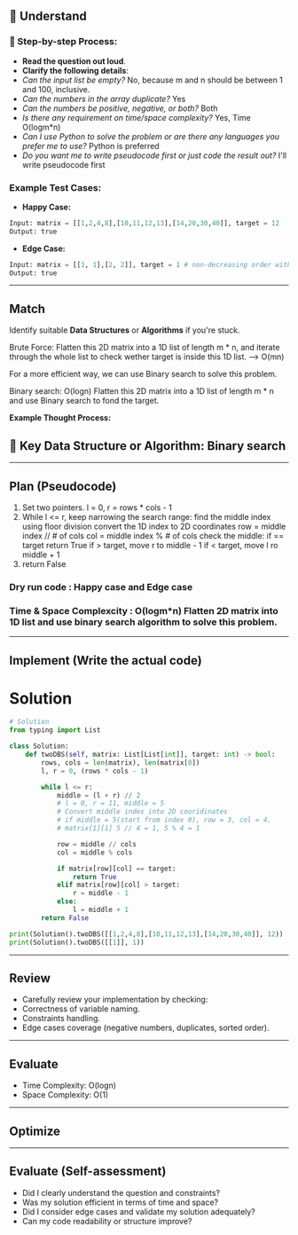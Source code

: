 ## 📖 Understand

### 📌 Step-by-step Process:

- **Read the question out loud**.
- **Clarify the following details**:
 - _Can the input list be empty?_ No, because m and n should be between 1 and 100, inclusive. 
 - _Can the numbers in the array duplicate?_ Yes
 - _Can the numbers be positive, negative, or both?_ Both
 - _Is there any requirement on time/space complexity?_ Yes, Time O(logm*n) 
 - _Can I use Python to solve the problem or are there any languages you prefer me to use?_ Python is preferred
 - _Do you want me to write pseudocode first or just code the result out?_ I'll write pseudocode first

### Example Test Cases:

- **Happy Case:**
 ```python
Input: matrix = [[1,2,4,8],[10,11,12,13],[14,20,30,40]], target = 12
Output: true
 ```

- **Edge Case:**
 ```python
Input: matrix = [[1, 1],[2, 2]], target = 1 # non-decreasing order with duplicated numbers
Output: true
 ```

---

## Match

Identify suitable **Data Structures** or **Algorithms** if you're stuck.

Brute Force: Flatten this 2D matrix into a 1D list of length m * n, and iterate through the whole list to check wether target is inside this 1D list. --> O(mn)

For a more efficient way, we can use Binary search to solve this problem.

Binary search: O(logn) Flatten this 2D matrix into a 1D list of length m * n and use Binary search to fond the target.

**Example Thought Process:**

## 🔑 Key Data Structure or Algorithm: Binary search

---

## Plan (Pseudocode)

1. Set two pointers. l = 0, r = rows * cols - 1
2. While l <= r, keep narrowing the search range:
    find the middle index using floor division
    convert the 1D index to 2D coordinates
    row = middle index // # of cols
    col = middle index % # of cols 
    check the middle: 
    if == target return True 
    if > target, move r to middle - 1
    if < target, move l ro middle + 1 
3. return False



### Dry run code : Happy case and Edge case 
### Time & Space Complexcity : O(logm*n) Flatten 2D matrix into 1D list and use binary search algorithm to solve this problem. 


---

## Implement (Write the actual code)

# Solution 

```python
# Solution 
from typing import List

class Solution:
    def twoDBS(self, matrix: List[List[int]], target: int) -> bool:
        rows, cols = len(matrix), len(matrix[0])
        l, r = 0, (rows * cols - 1) 

        while l <= r:
            middle = (l + r) // 2 
            # l = 0, r = 11, middle = 5 
            # Convert middle index into 2D cooridinates 
            # if middle = 5(start from index 0), row = 3, col = 4.
            # matrix[1][1] 5 // 4 = 1, 5 % 4 = 1 

            row = middle // cols  
            col = middle % cols  

            if matrix[row][col] == target:
                return True
            elif matrix[row][col] > target:
                r = middle - 1 
            else: 
                l = middle + 1 
        return False 

print(Solution().twoDBS([[1,2,4,8],[10,11,12,13],[14,20,30,40]], 12))
print(Solution().twoDBS([[1]], 1))
```

---

## Review

- Carefully review your implementation by checking:
 - Correctness of variable naming.
 - Constraints handling.
 - Edge cases coverage (negative numbers, duplicates, sorted order).

---

## Evaluate

- Time Complexity: O(logn)
- Space Complexity: O(1)

---

## Optimize

---

## Evaluate (Self-assessment)

- Did I clearly understand the question and constraints?
- Was my solution efficient in terms of time and space?
- Did I consider edge cases and validate my solution adequately?
- Can my code readability or structure improve?
